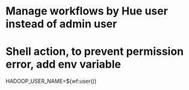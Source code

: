 # Manage workflows by Hue user instead of admin user

# Shell action, to prevent permission error, add env variable
<env-var>HADOOP_USER_NAME=${wf:user()}</env-var>
